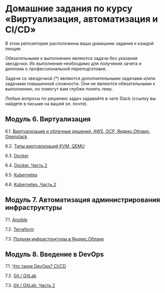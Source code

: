 # Домашние задания по курсу «Виртуализация, автоматизация и CI/CD»

В этом репозитории расположены ваши домашние задания к каждой лекции. 

Обязательными к выполнению являются задачи без указания звездочки. Их выполнение необходимо для получения зачета и диплома о профессиональной переподготовке.

Задачи со звездочкой (*) являются дополнительными задачами и/или задачами повышенной сложности. Они не являются обязательными к выполнению, но помогут вам глубже понять тему.

Любые вопросы по решению задач задавайте в чате Slack (ссылку вы найдете в письме на вашей эл. почте).

## Модуль 6. Виртуализация

6.1. [Виртуализация и облачные решения. AWS, GCP, Яндекс.Облако, Openstack](https://github.com/netology-code/sdvps-homeworks/blob/main/6-01.md)

6.2. [Типы виртуализаций KVM, QEMU](https://github.com/netology-code/sdvps-homeworks/blob/main/6-02.md)

6.3. [Docker](https://github.com/netology-code/sdvps-homeworks/blob/main/6-03.md)

6.4. [Docker. Часть 2](https://github.com/netology-code/sdvps-homeworks/blob/main/6-04.md)

6.5. [Kubernetes](https://github.com/netology-code/sdvps-homeworks/blob/main/6-05.md)

6.6. [Kubernetes. Часть 2](https://github.com/netology-code/sdvps-homeworks/blob/main/6-06.md)


## Модуль 7. Автоматизация администрирования инфраструктуры

7.1. [Ansible](https://github.com/netology-code/sdvps-homeworks/blob/main/7-01.md)

7.2. [Terraform]()

7.3. [Подъем инфраструктуры в Яндекс.Облаке]()


## Модуль 8. Введение в DevOps

7.1. [Что такое DevOps? CI/CD]()

7.2. [Git / GitLab]()

7.3. [Git / GitLab. Часть 2]()






